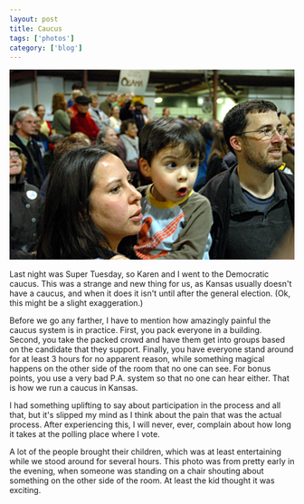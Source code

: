 ```yaml
---
layout: post
title: Caucus
tags: ['photos']
category: ['blog']
---
```


![Obama - Oh Face:: Nikon D70](/media/2008/02/bama_ohface.jpg)

Last night was Super Tuesday, so Karen and I went to the Democratic
caucus. This was a strange and new thing for us, as Kansas usually
doesn't have a caucus, and when it does it isn't until after the
general election. (Ok, this might be a slight exaggeration.)

Before we go any farther, I have to mention how amazingly painful the
caucus system is in practice. First, you pack everyone in a building.
Second, you take the packed crowd and have them get into groups based on
the candidate that they support. Finally, you have everyone stand around
for at least 3 hours for no apparent reason, while something magical
happens on the other side of the room that no one can see. For bonus
points, you use a very bad P.A. system so that no one can hear either.
That is how we run a caucus in Kansas.

I had something uplifting to say about participation in the process and
all that, but it's slipped my mind as I think about the pain that was
the actual process. After experiencing this, I will never, ever,
complain about how long it takes at the polling place where I vote.

A lot of the people brought their children, which was at least
entertaining while we stood around for several hours. This photo was
from pretty early in the evening, when someone was standing on a chair
shouting about something on the other side of the room. At least the kid
thought it was exciting.
